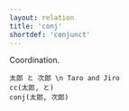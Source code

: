 ```yaml
---
layout: relation
title: 'conj'
shortdef: 'conjunct'
---
```


Coordination.

~~~ sdparse
太郎 と 次郎 \n Taro and Jiro
cc(太郎, と)
conj(太郎, 次郎)
~~~
